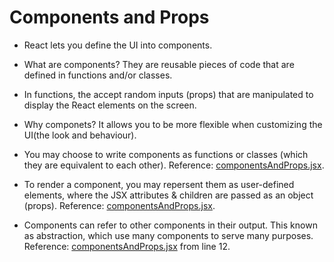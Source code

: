 <h1>Components and Props</h1>

- React lets you define the UI into components.

- What are components? They are reusable pieces of code that are defined in functions and/or classes.

- In functions, the accept random inputs (props) that are manipulated to display the React elements on the screen.

- Why componets? It allows you to be more flexible when customizing the UI(the look and behaviour).

- You may choose to write components as functions or classes (which they are equivalent to each other). Reference: [componentsAndProps.jsx](componentsAndProps.jsx).

- To render a component, you may repersent them as user-defined elements, where the JSX attributes & children are passed as an object (props). Reference: [componentsAndProps.jsx](componentsAndProps.jsx).

- Components can refer to other components in their output. This known as abstraction, which use many components to serve many purposes. Reference: [componentsAndProps.jsx](componentsAndProps.jsx) from line 12.
